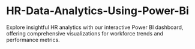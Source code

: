 # HR-Data-Analytics-Using-Power-Bi

Explore insightful HR analytics with our interactive Power BI dashboard, offering comprehensive visualizations for workforce trends and performance metrics.
